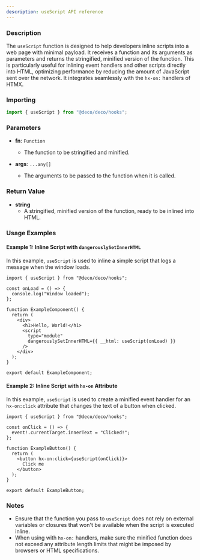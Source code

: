 ```yaml
---
description: useScript API reference
---
```


### Description

The `useScript` function is designed to help developers inline scripts into a
web page with minimal payload. It receives a function and its arguments as
parameters and returns the stringified, minified version of the function. This
is particularly useful for inlining event handlers and other scripts directly
into HTML, optimizing performance by reducing the amount of JavaScript sent over
the network. It integrates seamlessly with the `hx-on:` handlers of HTMX.

### Importing

```typescript
import { useScript } from "@deco/deco/hooks";
```

### Parameters

- **fn**: `Function`
  - The function to be stringified and minified.

- **args**: `...any[]`
  - The arguments to be passed to the function when it is called.

### Return Value

- **string**
  - A stringified, minified version of the function, ready to be inlined into
    HTML.

### Usage Examples

#### Example 1: Inline Script with `dangerouslySetInnerHTML`

In this example, `useScript` is used to inline a simple script that logs a
message when the window loads.

```tsx
import { useScript } from "@deco/deco/hooks";

const onLoad = () => {
  console.log("Window loaded");
};

function ExampleComponent() {
  return (
    <div>
      <h1>Hello, World!</h1>
      <script
        type="module"
        dangerouslySetInnerHTML={{ __html: useScript(onLoad) }}
      />
    </div>
  );
}

export default ExampleComponent;
```

#### Example 2: Inline Script with `hx-on` Attribute

In this example, `useScript` is used to create a minified event handler for an
`hx-on:click` attribute that changes the text of a button when clicked.

```tsx
import { useScript } from "@deco/deco/hooks";

const onClick = () => {
  event!.currentTarget.innerText = "Clicked!";
};

function ExampleButton() {
  return (
    <button hx-on:click={useScript(onClick)}>
      Click me
    </button>
  );
}

export default ExampleButton;
```

### Notes

- Ensure that the function you pass to `useScript` does not rely on external
  variables or closures that won't be available when the script is executed
  inline.
- When using with `hx-on:` handlers, make sure the minified function does not
  exceed any attribute length limits that might be imposed by browsers or HTML
  specifications.
